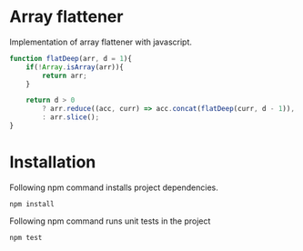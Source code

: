 # Array flattener

Implementation of array flattener with javascript.

```js
function flatDeep(arr, d = 1){
    if(!Array.isArray(arr)){
        return arr;
    }

    return d > 0 
        ? arr.reduce((acc, curr) => acc.concat(flatDeep(curr, d - 1)), []) 
        : arr.slice();
}
```

# Installation

Following npm command installs project dependencies.

```
npm install
```

Following npm command runs unit tests in the project
```
npm test
```
